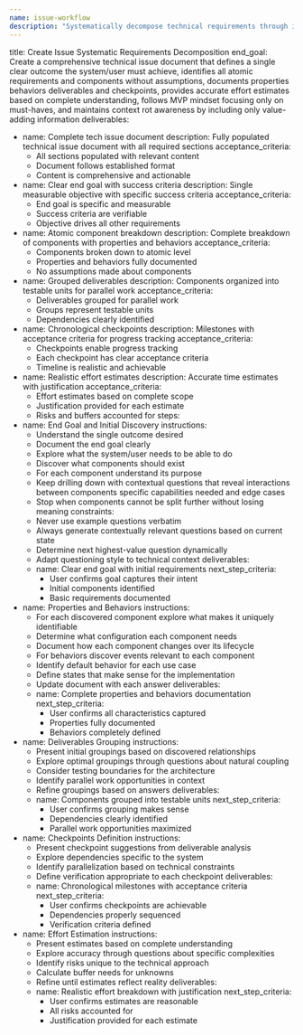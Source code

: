 ```yaml
---
name: issue-workflow
description: "Systematically decompose technical requirements through iterative questioning to create comprehensive tech issues with clear goals, components, properties, behaviors, deliverables, checkpoints, and effort estimates."
---
```

title: Create Issue Systematic Requirements Decomposition
end_goal: Create a comprehensive technical issue document that defines a single clear outcome the system/user must achieve, identifies all atomic requirements and components without assumptions, documents properties behaviors deliverables and checkpoints, provides accurate effort estimates based on complete understanding, follows MVP mindset focusing only on must-haves, and maintains context rot awareness by including only value-adding information
deliverables:
  - name: Complete tech issue document
    description: Fully populated technical issue document with all required sections
    acceptance_criteria:
      - All sections populated with relevant content
      - Document follows established format
      - Content is comprehensive and actionable
  - name: Clear end goal with success criteria
    description: Single measurable objective with specific success criteria
    acceptance_criteria:
      - End goal is specific and measurable
      - Success criteria are verifiable
      - Objective drives all other requirements
  - name: Atomic component breakdown
    description: Complete breakdown of components with properties and behaviors
    acceptance_criteria:
      - Components broken down to atomic level
      - Properties and behaviors fully documented
      - No assumptions made about components
  - name: Grouped deliverables
    description: Components organized into testable units for parallel work
    acceptance_criteria:
      - Deliverables grouped for parallel work
      - Groups represent testable units
      - Dependencies clearly identified
  - name: Chronological checkpoints
    description: Milestones with acceptance criteria for progress tracking
    acceptance_criteria:
      - Checkpoints enable progress tracking
      - Each checkpoint has clear acceptance criteria
      - Timeline is realistic and achievable
  - name: Realistic effort estimates
    description: Accurate time estimates with justification
    acceptance_criteria:
      - Effort estimates based on complete scope
      - Justification provided for each estimate
      - Risks and buffers accounted for
steps:
  - name: End Goal and Initial Discovery
    instructions:
      - Understand the single outcome desired
      - Document the end goal clearly
      - Explore what the system/user needs to be able to do
      - Discover what components should exist
      - For each component understand its purpose
      - Keep drilling down with contextual questions that reveal interactions between components specific capabilities needed and edge cases
      - Stop when components cannot be split further without losing meaning
    constraints:
      - Never use example questions verbatim
      - Always generate contextually relevant questions based on current state
      - Determine next highest-value question dynamically
      - Adapt questioning style to technical context
    deliverables:
      - name: Clear end goal with initial requirements
        next_step_criteria:
          - User confirms goal captures their intent
          - Initial components identified
          - Basic requirements documented
  - name: Properties and Behaviors
    instructions:
      - For each discovered component explore what makes it uniquely identifiable
      - Determine what configuration each component needs
      - Document how each component changes over its lifecycle
      - For behaviors discover events relevant to each component
      - Identify default behavior for each use case
      - Define states that make sense for the implementation
      - Update document with each answer
    deliverables:
      - name: Complete properties and behaviors documentation
        next_step_criteria:
          - User confirms all characteristics captured
          - Properties fully documented
          - Behaviors completely defined
  - name: Deliverables Grouping
    instructions:
      - Present initial groupings based on discovered relationships
      - Explore optimal groupings through questions about natural coupling
      - Consider testing boundaries for the architecture
      - Identify parallel work opportunities in context
      - Refine groupings based on answers
    deliverables:
      - name: Components grouped into testable units
        next_step_criteria:
          - User confirms grouping makes sense
          - Dependencies clearly identified
          - Parallel work opportunities maximized
  - name: Checkpoints Definition
    instructions:
      - Present checkpoint suggestions from deliverable analysis
      - Explore dependencies specific to the system
      - Identify parallelization based on technical constraints
      - Define verification appropriate to each checkpoint
    deliverables:
      - name: Chronological milestones with acceptance criteria
        next_step_criteria:
          - User confirms checkpoints are achievable
          - Dependencies properly sequenced
          - Verification criteria defined
  - name: Effort Estimation
    instructions:
      - Present estimates based on complete understanding
      - Explore accuracy through questions about specific complexities
      - Identify risks unique to the technical approach
      - Calculate buffer needs for unknowns
      - Refine until estimates reflect reality
    deliverables:
      - name: Realistic effort breakdown with justification
        next_step_criteria:
          - User confirms estimates are reasonable
          - All risks accounted for
          - Justification provided for each estimate
